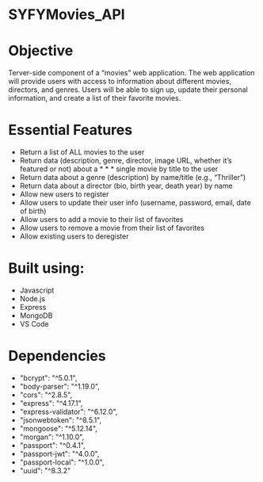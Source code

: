 # SYFYMovies_API
 
# Objective

Terver-side component of a “movies” web application. The web application will provide users with access to information about different movies, directors, and genres. Users will be able to sign up, update their personal information, and create a list of their favorite movies.

# Essential Features

* Return a list of ALL movies to the user
* Return data (description, genre, director, image URL, whether it’s featured or not) about a * * * single movie by title to the user
* Return data about a genre (description) by name/title (e.g., “Thriller”)
* Return data about a director (bio, birth year, death year) by name
* Allow new users to register
* Allow users to update their user info (username, password, email, date of birth)
* Allow users to add a movie to their list of favorites
* Allow users to remove a movie from their list of favorites
* Allow existing users to deregister

# Built using:

* Javascript
* Node.js
* Express
* MongoDB
* VS Code

# Dependencies

* "bcrypt": "^5.0.1",
* "body-parser": "^1.19.0",
* "cors": "^2.8.5",
* "express": "^4.17.1",
* "express-validator": "^6.12.0",
* "jsonwebtoken": "^8.5.1",
* "mongoose": "^5.12.14",
* "morgan": "^1.10.0",
* "passport": "^0.4.1",
* "passport-jwt": "^4.0.0",
* "passport-local": "^1.0.0",
* "uuid": "^8.3.2"